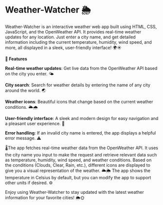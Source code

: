 # Weather-Watcher 🌦️
Weather-Watcher is an interactive weather web app built using HTML, CSS, JavaScript, and the OpenWeather API. It provides real-time weather updates for any location. Just enter a city name, and get detailed information including the current temperature, humidity, wind speed, and more, all displayed in a sleek, user-friendly interface! 🌍☀️


**🚀 Features**

**Real-time weather updates**: Get live data from the OpenWeather API based on the city you enter. 🌤️

**City search**: Search for weather details by entering the name of any city around the world. 🌏

**Weather icons**: Beautiful icons that change based on the current weather conditions. 🌥️🌧️

**User-friendly interface**: A sleek and modern design for easy navigation and a pleasant user experience. 🎨

**Error handling**: If an invalid city name is entered, the app displays a helpful error message. ⚠️


🌡️The app fetches real-time weather data from the OpenWeather API. It uses the city name you input to make the request and retrieve relevant data such as temperature, humidity, wind speed, and weather conditions. Based on the conditions (Clouds, Clear, Rain, etc.), different icons are displayed to give you a visual representation of the weather. 🌥️🌦️ The app shows the temperature in Celsius by default, but you can modify the app to support other units if desired. ⚙️

Enjoy using Weather-Watcher to stay updated with the latest weather information for your favorite cities! 🌦️🌞
